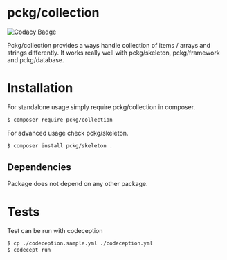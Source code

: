 # pckg/collection

[![Codacy Badge](https://api.codacy.com/project/badge/Grade/f98a48ae40b0432195e52c479115fcff)](https://www.codacy.com/app/schtr4jh/collection?utm_source=github.com&utm_medium=referral&utm_content=pckg/collection&utm_campaign=badger)


Pckg/collection provides a ways handle collection of items / arrays and strings differently. It works really well with pckg/skeleton, pckg/framework and pckg/database.

# Installation

For standalone usage simply require pckg/collection in composer.

```bash
$ composer require pckg/collection
```

For advanced usage check pckg/skeleton.

```bash
$ composer install pckg/skeleton .
```

## Dependencies

Package does not depend on any other package.

# Tests

Test can be run with codeception

```bash
$ cp ./codeception.sample.yml ./codeception.yml
$ codecept run
```

